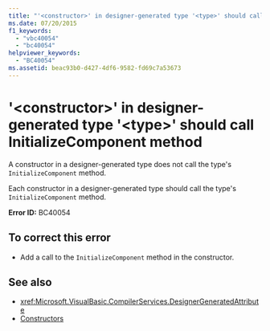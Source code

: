 ```yaml
---
title: "'<constructor>' in designer-generated type '<type>' should call InitializeComponent method"
ms.date: 07/20/2015
f1_keywords: 
  - "vbc40054"
  - "bc40054"
helpviewer_keywords: 
  - "BC40054"
ms.assetid: beac93b0-d427-4df6-9582-fd69c7a53673
---
```

# '\<constructor>' in designer-generated type '\<type>' should call InitializeComponent method
A constructor in a designer-generated type does not call the type's `InitializeComponent` method.  
  
 Each constructor in a designer-generated type should call the type's `InitializeComponent` method.  
  
 **Error ID:** BC40054  
  
## To correct this error  
  
-   Add a call to the `InitializeComponent` method in the constructor.  
  
## See also
- <xref:Microsoft.VisualBasic.CompilerServices.DesignerGeneratedAttribute>
- [Constructors](~/docs/visual-basic/programming-guide/concepts/object-oriented-programming.md#constructors)
